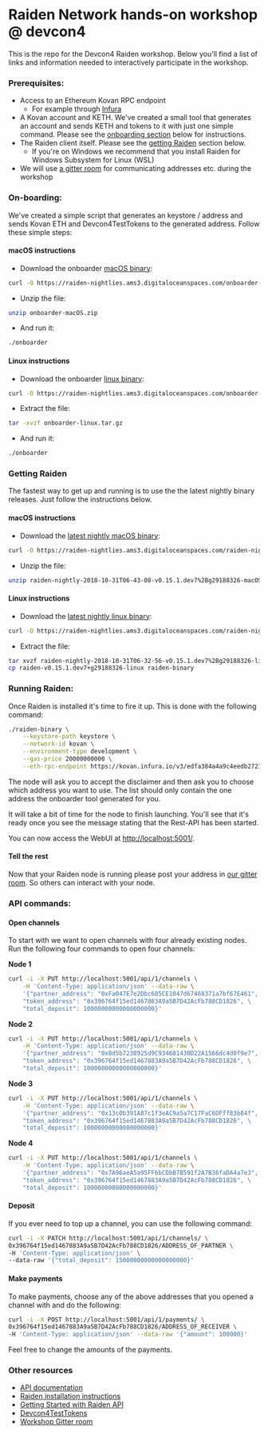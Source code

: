 # Raiden Network hands-on workshop @ devcon4

This is the repo for the Devcon4 Raiden workshop.
Below you'll find a list of links and information needed to interactively participate in the workshop.

### Prerequisites:
- Access to an Ethereum Kovan RPC endpoint
    - For example through [Infura](https://infura.io/login)
- A Kovan account and KETH. We've created a small tool that generates an account and sends KETH and tokens to it with just one simple command. Please see the [onboarding section](#on-boarding) below for instructions.
- The Raiden client itself. Please see the [getting Raiden](#getting-raiden) section below.
  - If you're on Windows we recommend that you install Raiden for Windows Subsystem for Linux (WSL)
- We will use [a gitter room](https://gitter.im/raiden-network/devcon4-workshop) for communicating addresses etc. during the workshop

### On-boarding:
We've created a simple script that generates an keystore / address and sends Kovan ETH and Devcon4TestTokens to the generated address. Follow these simple steps:

#### macOS instructions
- Download the onboarder [macOS binary](https://raiden-nightlies.ams3.digitaloceanspaces.com/onboarder-macOS.zip):
```sh
curl -O https://raiden-nightlies.ams3.digitaloceanspaces.com/onboarder-macOS.zip
```
- Unzip the file:
```sh
unzip onboarder-macOS.zip
```
- And run it:
```sh
./onboarder
```

#### Linux instructions
- Download the onboarder [linux binary](https://raiden-nightlies.ams3.digitaloceanspaces.com/onboarder-linux.tar.gz):
```sh
curl -O https://raiden-nightlies.ams3.digitaloceanspaces.com/onboarder-linux.tar.gz
```
- Extract the file:
```sh
tar -xvzf onboarder-linux.tar.gz
```
- And run it:
```sh
./onboarder
```

### Getting Raiden
The fastest way to get up and running is to use the the latest nightly binary releases. Just follow the instructions below.

#### macOS instructions
- Download the [latest nightly macOS binary](https://raiden-nightlies.ams3.digitaloceanspaces.com/raiden-nightly-2018-10-31T06-43-08-v0.15.1.dev7%2Bg29188326-macOS.zip):
```sh
curl -O https://raiden-nightlies.ams3.digitaloceanspaces.com/raiden-nightly-2018-10-31T06-43-08-v0.15.1.dev7%2Bg29188326-macOS.zip
```
- Unzip the file:
```sh
unzip raiden-nightly-2018-10-31T06-43-08-v0.15.1.dev7%2Bg29188326-macOS.zip
```

#### Linux instructions
- Download the [latest nightly linux binary](https://raiden-nightlies.ams3.digitaloceanspaces.com/raiden-nightly-2018-10-31T06-32-56-v0.15.1.dev7%2Bg29188326-linux.tar.gz):
```sh
curl -O https://raiden-nightlies.ams3.digitaloceanspaces.com/raiden-nightly-2018-10-31T06-32-56-v0.15.1.dev7%2Bg29188326-linux.tar.gz
```
- Extract the file:
```sh
tar xvzf raiden-nightly-2018-10-31T06-32-56-v0.15.1.dev7%2Bg29188326-linux.tar.gz
cp raiden-v0.15.1.dev7+g29188326-linux raiden-binary
```

### Running Raiden:
Once Raiden is installed it's time to fire it up. This is done with the following command:
```sh
./raiden-binary \
    --keystore-path keystore \
    --network-id kovan \
    --environment-type development \
    --gas-price 20000000000 \
    --eth-rpc-endpoint https://kovan.infura.io/v3/edfa384a4a9c4eedb2721827b07261
```

The node will ask you to accept the disclaimer and then ask you to choose which address you want to use. The list should only contain the one address the onboarder tool generated for you.

It will take a bit of time for the node to finish launching.
You'll see that it's ready once you see the message stating that the Rest-API has been started.

You can now access the WebUI at [http://localhost:5001/](http://localhost:5001).

#### Tell the rest

Now that your Raiden node is running please post your address in [our gitter room](https://gitter.im/raiden-network/devcon4-workshop). So others can interact with your node.

### API commands:

#### Open channels
To start with we want to open channels with four already existing nodes. Run the following four commands to open four channels:

**Node 1**
```sh
curl -i -X PUT http://localhost:5001/api/1/channels \
    -H 'Content-Type: application/json' --data-raw \
    '{"partner_address": "0xFa047E7e2Dbc605CE1047d67468371a7bf67E461", \
    "token_address": "0x396764f15ed1467883A9a5B7D42AcFb788CD1826", \
    "total_deposit": 10000000000000000000}'
```

**Node 2**
```sh
curl -i -X PUT http://localhost:5001/api/1/channels \
    -H 'Content-Type: application/json' --data-raw \
    '{"partner_address": "0x8d5b7238925d9C934681430D22A1566dc4d0f9e7", \
    "token_address": "0x396764f15ed1467883A9a5B7D42AcFb788CD1826", \
    "total_deposit": 10000000000000000000}'
```

**Node 3**
```sh
curl -i -X PUT http://localhost:5001/api/1/channels \
    -H 'Content-Type: application/json' --data-raw \
    '{"partner_address": "0x13c0b391A87c1f3eAC9a5a7C17FaC6DFff83b84f", \
    "token_address": "0x396764f15ed1467883A9a5B7D42AcFb788CD1826", \
    "total_deposit": 10000000000000000000}'
```

**Node 4**
```sh
curl -i -X PUT http://localhost:5001/api/1/channels \
    -H 'Content-Type: application/json' --data-raw \
    '{"partner_address": "0x7A96aeA5a95FF6bCDbB7B591f2A7B36faDA4a7e3", \
    "token_address": "0x396764f15ed1467883A9a5B7D42AcFb788CD1826", \
    "total_deposit": 10000000000000000000}'
```

#### Deposit
If you ever need to top up a channel, you can use the following command:
```sh
curl -i -X PATCH http://localhost:5001/api/1/channels/ \
0x396764f15ed1467883A9a5B7D42AcFb788CD1826/ADDRESS_OF_PARTNER \
-H 'Content-Type: application/json' \
--data-raw '{"total_deposit": 15000000000000000000}'
```

#### Make payments
To make payments, choose any of the above addresses that you opened a channel with and do the following:
```sh
curl -i -X POST http://localhost:5001/api/1/payments/ \
0x396764f15ed1467883A9a5B7D42AcFb788CD1826/ADDRESS_OF_RECEIVER \
-H 'Content-Type: application/json' --data-raw '{"amount": 100000}'
```

Feel free to change the amounts of the payments.

### Other resources
- [API documentation](https://raiden-network.readthedocs.io/en/latest/rest_api.html)
- [Raiden installation instructions](https://raiden-network.readthedocs.io/en/latest/overview_and_guide.html#installation)
- [Getting Started with Raiden API](https://raiden-network.readthedocs.io/en/latest/api_walkthrough.html)
- [Devcon4TestTokens](https://kovan.etherscan.io/address/0x396764f15ed1467883a9a5b7d42acfb788cd1826#code)
- [Workshop Gitter room](https://gitter.im/raiden-network/devcon4-workshop)
